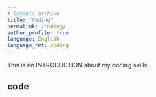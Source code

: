 ```yaml
---
# layout: archive
title: "Coding"
permalink: /coding/
author_profile: true
language: English
language_ref: coding
---
```


This is an INTRODUCTION about my coding skills.

## code

<!--
```python
class Solution:
    def mergeTwoLists(self, l1: ListNode, l2: ListNode) -> ListNode:
        head = ListNode(-1)
        tail = head
        while l1 and l2:
            if l1.val < l2.val:
                tail.next = l1
                l1 = l1.next
            else:
                tail.next = l2
                l2 = l2.next
            tail = tail.next

        tail.next = l1 if l1 else l2

        return head.next
``` -->
